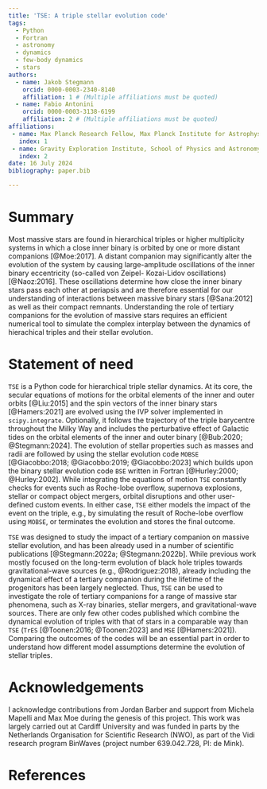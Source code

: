 ```yaml
---
title: 'TSE: A triple stellar evolution code'
tags:
  - Python
  - Fortran
  - astronomy
  - dynamics
  - few-body dynamics
  - stars
authors:
  - name: Jakob Stegmann
    orcid: 0000-0003-2340-8140
    affiliation: 1 # (Multiple affiliations must be quoted)
  - name: Fabio Antonini
    orcid: 0000-0003-3138-6199
    affiliation: 2 # (Multiple affiliations must be quoted)
affiliations:
 - name: Max Planck Research Fellow, Max Planck Institute for Astrophysics, Karl-Schwarzschild-Straße 1, 85741 Garching, Germany
   index: 1
 - name: Gravity Exploration Institute, School of Physics and Astronomy, Cardiff University, Cardiff, CF24 3AA, UK
   index: 2
date: 16 July 2024
bibliography: paper.bib

---
```


# Summary

Most massive stars are found in hierarchical triples or higher multiplicity systems
in which a close inner binary is orbited by one or more distant companions [@Moe:2017].
A distant companion may significantly alter the evolution of the system by causing
large-amplitude oscillations of the inner binary eccentricity (so-called von Zeipel-
Kozai-Lidov oscillations) [@Naoz:2016]. These oscillations determine how close the 
inner binary stars pass each other at periapsis and are therefore essential for
our understanding of interactions between massive binary stars [@Sana:2012] as well as 
their compact remnants. Understanding the role of tertiary companions for the evolution 
of massive stars requires an efficient numerical tool to simulate the complex interplay 
between the dynamics of hierachical triples and their stellar evolution.

# Statement of need

`TSE` is a Python code for hierarchical triple stellar dynamics. At its core, 
the secular equations of motions for the orbital elements of the inner and outer
orbits [@Liu:2015] and the spin vectors of the inner binary stars [@Hamers:2021] 
are evolved using the IVP solver implemented in `scipy.integrate`. Optionally, it
follows the trajectory of the triple barycentre throughout the Milky Way and includes 
the perturbative effect of Galactic tides on the orbital elements of the inner and 
outer binary [@Bub:2020; @Stegmann:2024]. The evolution of stellar properties such as 
masses and radii are followed by using the stellar evolution code `MOBSE` 
[@Giacobbo:2018; @Giacobbo:2019; @Giacobbo:2023] which builds upon the binary stellar 
evolution code `BSE` written in Fortran [@Hurley:2000; @Hurley:2002]. While integrating 
the equations of motion `TSE` constantly checks for events such as Roche-lobe overflow, 
supernova explosions, stellar or compact object mergers, orbital disruptions and other 
user-defined custom events. In either case, `TSE` either models the impact of the event 
on the triple, e.g., by simulating the result of Roche-lobe overflow using `MOBSE`,
or terminates the evolution and stores the final outcome. 

`TSE` was designed to study the impact of a tertiary companion on massive stellar
evolution, and has been already used in a number of scientific publications 
[@Stegmann:2022a; @Stegmann:2022b]. While previous work mostly focused on the long-term 
evolution of black hole triples towards gravitational-wave sources (e.g., 
@Rodriguez:2018), already including the dynamical effect of a tertiary companion during
the lifetime of the progenitors has been largely neglected. Thus, `TSE` can be 
used to investigate the role of tertiary companions for a range of massive star 
phenomena, such as X-ray binaries, stellar mergers, and gravitational-wave
sources. There are only few other codes published which combine the dynamical evolution
of triples with that of stars in a comparable way than `TSE` (`TrES` 
[@Toonen:2016; @Toonen:2023] and `MSE` [@Hamers:2021]). Comparing the outcomes of the 
codes will be an essential part in order to understand how different model assumptions
determine the evolution of stellar triples.

# Acknowledgements

I acknowledge contributions from Jordan Barber and support from 
Michela Mapelli and Max Moe during the genesis of this project. This work was largely
carried out at Cardiff University and was funded in parts by the Netherlands Organisation 
for Scientific Research (NWO), as part of the Vidi research program BinWaves (project 
number 639.042.728, PI: de Mink).

# References
